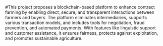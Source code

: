 #This project proposes a blockchain-based platform to enhance contract farming by enabling direct, secure, and transparent interactions between farmers and buyers. The platform eliminates intermediaries, supports various transaction models, and includes tools for negotiation, fraud prevention, and automated payments. With features like linguistic support and customer assistance, it ensures fairness, protects against exploitation, and promotes sustainable agriculture.
